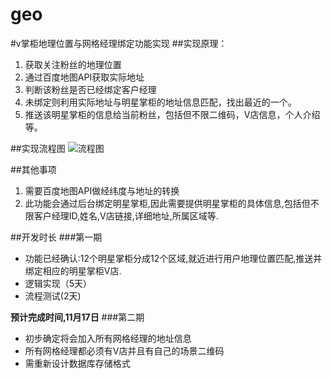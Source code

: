 # geo
#v掌柜地理位置与网格经理绑定功能实现
##实现原理：
1. 获取关注粉丝的地理位置
2. 通过百度地图API获取实际地址
3. 判断该粉丝是否已经绑定客户经理
4. 未绑定则利用实际地址与明星掌柜的地址信息匹配，找出最近的一个。
5. 推送该明星掌柜的信息给当前粉丝，包括但不限二维码，V店信息，个人介绍等。

##实现流程图
![流程图](http://7u2ps7.com1.z0.glb.clouddn.com/geo.png)

##其他事项
1. 需要百度地图API做经纬度与地址的转换
2. 此功能会通过后台绑定明星掌柜,因此需要提供明星掌柜的具体信息,包括但不限客户经理ID,姓名,V店链接,详细地址,所属区域等.

##开发时长
###第一期
- 功能已经确认:12个明星掌柜分成12个区域,就近进行用户地理位置匹配,推送并绑定相应的明星掌柜V店.
- 逻辑实现（5天）
- 流程测试(2天)

**预计完成时间,11月17日**
###第二期
- 初步确定将会加入所有网格经理的地址信息
- 所有网格经理都必须有V店并且有自己的场景二维码
- 需重新设计数据库存储格式
